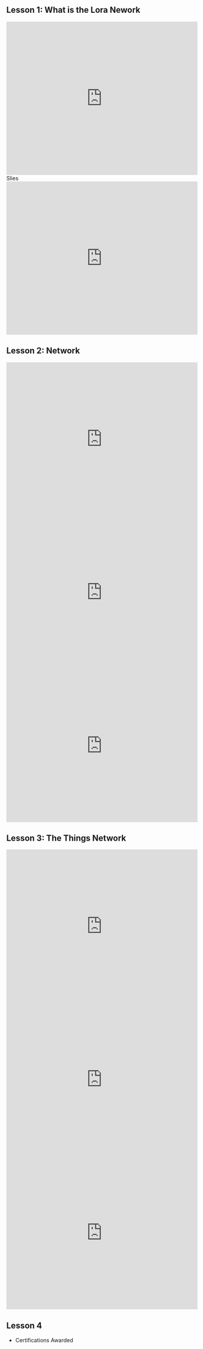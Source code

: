## Lesson 1: What is the Lora Nework

<iframe src="https://ucmerced.app.box.com/embed/s/1auikxba90skarjdf6s43ct7vb1146tt?sortColumn=date&view=list" width="500" height="400" frameborder="0" allowfullscreen webkitallowfullscreen msallowfullscreen></iframe>
Slies <br>
<iframe src="https://ucmerced.app.box.com/embed/s/5rra01fnyj3mjsurook1w0fsi1e6gsxs?sortColumn=date&view=list" width="500" height="400" frameborder="0" allowfullscreen webkitallowfullscreen msallowfullscreen></iframe>



## Lesson 2: Network


<iframe src="https://ucmerced.app.box.com/embed/s/qv67usmufv3jfc80l2ra67pj6d34ten0?sortColumn=date&view=list" width="500" height="400" frameborder="0" allowfullscreen webkitallowfullscreen msallowfullscreen></iframe>

<iframe src="https://ucmerced.app.box.com/embed/s/msnrrq6c8o3brnkmzkt12m2nrqort9f8?sortColumn=date&view=list" width="500" height="400" frameborder="0" allowfullscreen webkitallowfullscreen msallowfullscreen></iframe>

<iframe src="https://ucmerced.app.box.com/embed/s/g9x9jyqubh52j4hhmkp4d0xwa0ysr4h8?sortColumn=date&view=list" width="500" height="400" frameborder="0" allowfullscreen webkitallowfullscreen msallowfullscreen></iframe>

## Lesson 3: The Things Network 

<iframe src="https://ucmerced.app.box.com/embed/s/czsm0qqxtrbavgaxeq0ybo8lles3q741?sortColumn=date&view=list" width="500" height="400" frameborder="0" allowfullscreen webkitallowfullscreen msallowfullscreen></iframe>

<iframe src="https://ucmerced.app.box.com/embed/s/iq4f13093nua6xz5fqtnyu9cg8q448ic?sortColumn=date&view=list" width="500" height="400" frameborder="0" allowfullscreen webkitallowfullscreen msallowfullscreen></iframe>

<iframe src="https://ucmerced.app.box.com/embed/s/bv3wkkpoxymhbopcuwjtedsssgb45j3q?sortColumn=date&view=list" width="500" height="400" frameborder="0" allowfullscreen webkitallowfullscreen msallowfullscreen></iframe>

## Lesson 4

- Certifications Awarded
